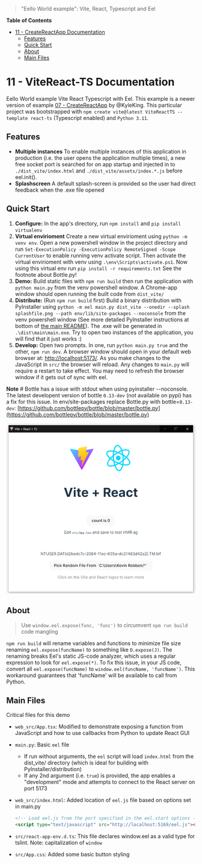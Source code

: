> "Eello World example": Vite, React, Typescript and Eel

**Table of Contents**

<!-- TOC -->

- [11 - CreateReactApp Documentation](#07---createreactapp-documentation)
    - [Features](#features)
    - [Quick Start](#quick-start)
    - [About](#about)
    - [Main Files](#main-files)

<!-- /TOC -->

# 11 - ViteReact-TS Documentation

Eello World example Vite React Typescript with Eel. This example is a newer version of example [07 - CreateReactApp](https://github.com/python-eel/Eel/tree/main/examples/07%20-%20CreateReactApp) by @KyleKing. This particular project was bootstrapped with `npm create vite@latest ViteReactTS --template react-ts` (Typescript enabled) and `Python 3.11`.

## Features

- **Multiple instances** To enable multiple instances of this application in production (i.e. the user opens the application multiple times), a new free socket port is searched for on app startup and injected in to `./dist_vite/index.html` and `./dist_vite/assets/index.*.js` before eel.init().
- **Splashscreen** A default splash-screen is provided so the user had direct feedback when the .exe file opened

## Quick Start

1. **Configure:** In the app's directory, run `npm install` and `pip install virtualenv`
2. **Virtual envirioment** Create a new virtual envirioment using `python -m venv env`. Open a new powershell window in the project directory and run `Set-ExecutionPolicy -ExecutionPolicy RemoteSigned -Scope CurrentUser` to enable running venv activate script. Then activate the virtual envirioment with venv using `.\env\Scripts\activate.ps1`. Now using this virtual env run `pip install -r requirements.txt` See the footnote about Bottle.py!
3. **Demo:** Build static files with `npm run build` then run the application with `python main.py` from the venv powershell window. A Chrome-app window should open running the built code from `dist_vite/`
4. **Distribute:** (Run `npm run build` first) Build a binary distribution with PyInstaller using `python -m eel main.py dist_vite --onedir --splash splashfile.png --path env/lib/site-packages --noconsole` from the venv powershell window (See more detailed PyInstaller instructions at bottom of [the main README](https://github.com/ChrisKnott/Eel)). The .exe will be generated in `.\dist\main\main.exe`. Try to open two instances of the application, you will find that it just works :)
5. **Develop:** Open two prompts. In one, run  `python main.py true` and the other, `npm run dev`. A browser window should open in your default web browser at: [http://localhost:5173/](http://localhost:5173/). As you make changes to the JavaScript in `src/` the browser will reload. Any changes to `main.py` will require a restart to take effect. You may need to refresh the browser window if it gets out of sync with eel.

**Note** # Bottle has a issue with stdout when using pyinstaller --noconsole. The latest developent version of bottle `0.13-dev` (not available on pypi) has a fix for this issue. In env/site-packages replace Bottle.py with  bottle=`0.13-dev`: [https://github.com/bottlepy/bottle/blob/master/bottle.py](https://github.com/bottlepy/bottle/blob/master/bottle.py)

![Demo.png](Demo.png)

## About

> Use `window.eel.expose(func, 'func')` to circumvent `npm run build` code mangling

`npm run build` will rename variables and functions to minimize file size renaming `eel.expose(funcName)` to something like `D.expose(J)`. The renaming breaks Eel's static JS-code analyzer, which uses a regular expression to look for `eel.expose(*)`. To fix this issue, in your JS code, convert all `eel.expose(funcName)` to `window.eel(funcName, 'funcName')`. This workaround guarantees that 'funcName' will be available to call from Python.

## Main Files

Critical files for this demo

- `web_src/App.tsx`: Modified to demonstrate exposing a function from JavaScript and how to use callbacks from Python to update React GUI
- `main.py`: Basic `eel` file
  - If run without arguments, the `eel` script will load `index.html` from the dist_vite/ directory (which is ideal for building with PyInstaller/distribution)
  - If any 2nd argument (i.e. `true`) is provided, the app enables a "development" mode and attempts to connect to the React server on port 5173
- `web_src/index.html`: Added location of `eel.js` file based on options set in main.py

  ```html
  <!-- Load eel.js from the port specified in the eel.start options -->
  <script type="text/javascript" src="http://localhost:5169/eel.js"></script>
  ```

- `src/react-app-env.d.ts`: This file declares window.eel as a valid type for tslint. Note: capitalization of `window`
- `src/App.css`: Added some basic button styling